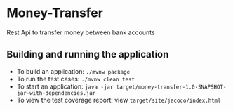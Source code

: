 # Money-Transfer 
 Rest  Api to transfer money between bank accounts

Building and running the application
------------------------------------

- To build an application: `./mvnw package`
- To run the test cases: `./mvnw clean test`
- To start an application: `java -jar target/money-transfer-1.0-SNAPSHOT-jar-with-dependencies.jar`
- To view the test coverage report: view `target/site/jacoco/index.html`
 
